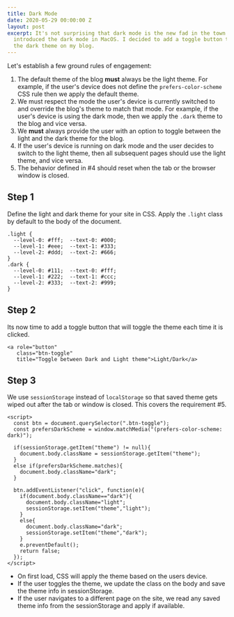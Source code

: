 ```yaml
---
title: Dark Mode
date: 2020-05-29 00:00:00 Z
layout: post
excerpt: It's not surprising that dark mode is the new fad in the town after Apple
  introduced the dark mode in MacOS. I decided to add a toggle button to switch to
  the dark theme on my blog.
---
```


Let's establish a few ground rules of engagement:

1. The default theme of the blog **must** always be the light theme. For example, if the user's device does not define the `prefers-color-scheme` CSS rule then we apply the default theme.
2. We must respect the mode the user's device is currently switched to and override the blog's theme to match that mode. For example, if the user's device is using the dark mode, then we apply the `.dark` theme to the blog and vice versa.
3. We **must** always provide the user with an option to toggle between the light and the dark theme for the blog.
4. If the user's device is running on dark mode and the user decides to switch to the light theme, then all subsequent pages should use the light theme, and vice versa.
5. The behavior defined in #4 should reset when the tab or the browser window is closed.

## Step 1

Define the light and dark theme for your site in CSS. Apply the `.light` class by default to the body of the document.

```
.light {
  --level-0: #fff;  --text-0: #000;
  --level-1: #eee;  --text-1: #333;
  --level-2: #ddd;  --text-2: #666;
}
.dark {
  --level-0: #111;  --text-0: #fff;
  --level-1: #222;  --text-1: #ccc;
  --level-2: #333;  --text-2: #999;
}
```

## Step 2

Its now time to add a toggle button that will toggle the theme each time it is clicked.

```
<a role="button" 
   class="btn-toggle" 
   title="Toggle between Dark and Light theme">Light/Dark</a>
```

## Step 3

We use `sessionStorage` instead of `localStorage` so that saved theme gets wiped out after the tab or window is closed. This covers the requirement #5. 

```
<script>
  const btn = document.querySelector(".btn-toggle");
  const prefersDarkScheme = window.matchMedia("(prefers-color-scheme: dark)");

  if(sessionStorage.getItem("theme") != null){
    document.body.className = sessionStorage.getItem("theme");
  }
  else if(prefersDarkScheme.matches){
    document.body.className="dark";
  }
  
  btn.addEventListener("click", function(e){
    if(document.body.className=="dark"){
      document.body.className="light";
      sessionStorage.setItem("theme","light");      
    }
    else{
      document.body.className="dark";
      sessionStorage.setItem("theme","dark");
    }
    e.preventDefault();
    return false;
  });
</script>
```

- On first load, CSS will apply the theme based on the users device.
- If the user toggles the theme, we update the class on the body and save the theme info in sessionStorage.
- If the user navigates to a different page on the site, we read any saved theme info from the sessionStorage and apply if available.